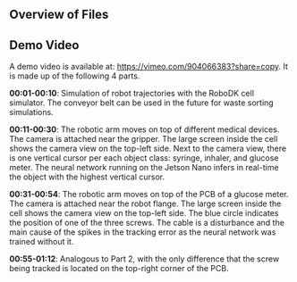 ## Overview of Files

## Demo Video
A demo video is available at: https://vimeo.com/904066383?share=copy. It is made up of the following 4 parts.

**00:01-00:10**: Simulation of robot trajectories with the RoboDK cell simulator. The conveyor belt can be used in
the future for waste sorting simulations.  

**00:11-00:30**: The robotic arm moves on top of different medical devices. The camera is attached near the gripper.
The large screen inside the cell shows the camera view on the top-left side. Next to the camera view,
there is one vertical cursor per each object class: syringe, inhaler, and glucose meter. 
The neural network running on the Jetson Nano infers in real-time the object with the highest vertical cursor.

**00:31-00:54**: The robotic arm moves on top of the PCB of a glucose meter. The camera is attached near the robot flange.
The large screen inside the cell shows the camera view on the top-left side. The blue circle indicates the position
of one of the three screws. The cable is a disturbance and the main cause of the spikes in the tracking error as
the neural network was trained without it.

**00:55-01:12**: Analogous to Part 2, with the only difference that the screw being tracked is located on the top-right corner
of the PCB.
